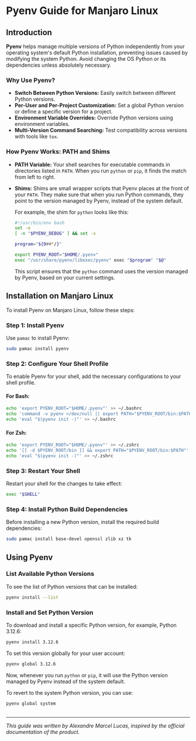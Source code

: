 # Pyenv Guide for Manjaro Linux

## Introduction

**Pyenv** helps manage multiple versions of Python independently from your operating system's default Python installation, preventing issues caused by modifying the system Python. Avoid changing the OS Python or its dependencies unless absolutely necessary.

### Why Use Pyenv?

- **Switch Between Python Versions:** Easily switch between different Python versions.
- **Per-User and Per-Project Customization:** Set a global Python version or define a specific version for a project.
- **Environment Variable Overrides:** Override Python versions using environment variables.
- **Multi-Version Command Searching:** Test compatibility across versions with tools like `tox`.

### How Pyenv Works: PATH and Shims

- **PATH Variable:** Your shell searches for executable commands in directories listed in `PATH`. When you run `python` or `pip`, it finds the match from left to right.
- **Shims:** Shims are small wrapper scripts that Pyenv places at the front of your `PATH`. They make sure that when you run Python commands, they point to the version managed by Pyenv, instead of the system default.
  
  For example, the shim for `python` looks like this:
  ```sh
  #!/usr/bin/env bash
  set -e
  [ -n "$PYENV_DEBUG" ] && set -x

  program="${0##*/}"

  export PYENV_ROOT="$HOME/.pyenv"
  exec "/usr/share/pyenv/libexec/pyenv" exec "$program" "$@"
  ```
  
  This script ensures that the `python` command uses the version managed by Pyenv, based on your current settings.

## Installation on Manjaro Linux

To install Pyenv on Manjaro Linux, follow these steps:

### Step 1: Install Pyenv

Use `pamac` to install Pyenv:

```sh
sudo pamac install pyenv
```

### Step 2: Configure Your Shell Profile

To enable Pyenv for your shell, add the necessary configurations to your shell profile.

#### For Bash:

```sh
echo 'export PYENV_ROOT="$HOME/.pyenv"' >> ~/.bashrc
echo 'command -v pyenv >/dev/null || export PATH="$PYENV_ROOT/bin:$PATH"' >> ~/.bashrc
echo 'eval "$(pyenv init -)"' >> ~/.bashrc
```

#### For Zsh:

```sh
echo 'export PYENV_ROOT="$HOME/.pyenv"' >> ~/.zshrc
echo '[[ -d $PYENV_ROOT/bin ]] && export PATH="$PYENV_ROOT/bin:$PATH"' >> ~/.zshrc
echo 'eval "$(pyenv init -)"' >> ~/.zshrc
```

### Step 3: Restart Your Shell

Restart your shell for the changes to take effect:

```sh
exec "$SHELL"
```

### Step 4: Install Python Build Dependencies

Before installing a new Python version, install the required build dependencies:

```sh
sudo pamac install base-devel openssl zlib xz tk
```

## Using Pyenv

### List Available Python Versions

To see the list of Python versions that can be installed:

```sh
pyenv install --list
```

### Install and Set Python Version

To download and install a specific Python version, for example, Python 3.12.6:

```sh
pyenv install 3.12.6
```

To set this version globally for your user account:

```sh
pyenv global 3.12.6
```

Now, whenever you run `python` or `pip`, it will use the Python version managed by Pyenv instead of the system default.

To revert to the system Python version, you can use:

```sh
pyenv global system
```

##

---

*This guide was written by Alexandre Marcel Lucas, inspired by the official documentation of the product.*

